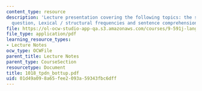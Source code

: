 ```yaml
---
content_type: resource
description: 'Lecture presentation covering the following topics: the serial / parallel
  question, Lexical / structural frequencies and sentence comprehension.'
file: https://ol-ocw-studio-app-qa.s3.amazonaws.com/courses/9-591j-language-processing-fall-2004/01d49a098a65fee2093a59343fbc6dff_1018_tpdn_bottup.pdf
file_type: application/pdf
learning_resource_types:
- Lecture Notes
ocw_type: OCWFile
parent_title: Lecture Notes
parent_type: CourseSection
resourcetype: Document
title: 1018_tpdn_bottup.pdf
uid: 01d49a09-8a65-fee2-093a-59343fbc6dff
---
```

